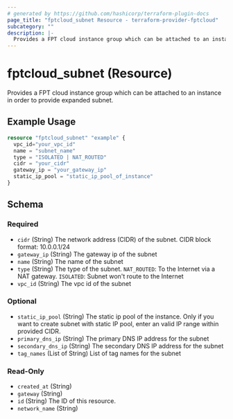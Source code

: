 ```yaml
---
# generated by https://github.com/hashicorp/terraform-plugin-docs
page_title: "fptcloud_subnet Resource - terraform-provider-fptcloud"
subcategory: ""
description: |-
  Provides a FPT cloud instance group which can be attached to an instance in order to provide expanded subnet.
---
```


# fptcloud_subnet (Resource)

Provides a FPT cloud instance group which can be attached to an instance in order to provide expanded subnet.

## Example Usage

```terraform
resource "fptcloud_subnet" "example" {
  vpc_id="your_vpc_id"
  name = "subnet_name"
  type = "ISOLATED | NAT_ROUTED"
  cidr = "your_cidr"
  gateway_ip = "your_gateway_ip"
  static_ip_pool = "static_ip_pool_of_instance"
}
```

<!-- schema generated by tfplugindocs -->
## Schema

### Required

- `cidr` (String) The network address (CIDR) of the subnet. CIDR block format: 10.0.0.1/24
- `gateway_ip` (String) The gateway ip of the subnet
- `name` (String) The name of the subnet
- `type` (String) The type of the subnet. `NAT_ROUTED`: To the Internet via a NAT gateway. `ISOLATED`: Subnet won't route to the Internet
- `vpc_id` (String) The vpc id of the subnet

### Optional

- `static_ip_pool` (String) The static ip pool of the instance. Only if you want to create subnet with static IP pool, enter an valid IP range within provided CIDR.
- `primary_dns_ip` (String) The primary DNS IP address for the subnet
- `secondary_dns_ip` (String) The secondary DNS IP address for the subnet
- `tag_names` (List of String) List of tag names for the subnet

### Read-Only

- `created_at` (String)
- `gateway` (String)
- `id` (String) The ID of this resource.
- `network_name` (String)
